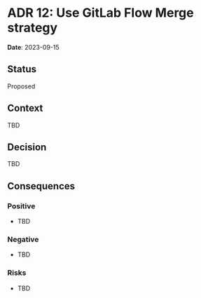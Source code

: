 # ADR 12: Use GitLab Flow Merge strategy

**Date**: 2023-09-15

## Status
Proposed 

## Context
TBD

## Decision
TBD

## Consequences
 
### Positive
- TBD

### Negative
- TBD

### Risks
- TBD